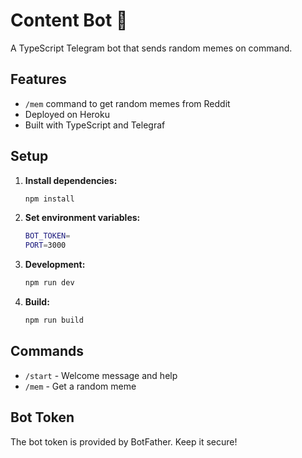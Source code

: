 # Content Bot 🤖

A TypeScript Telegram bot that sends random memes on command.

## Features

- `/mem` command to get random memes from Reddit
- Deployed on Heroku
- Built with TypeScript and Telegraf

## Setup

1. **Install dependencies:**
   ```bash
   npm install
   ```

2. **Set environment variables:**
   ```bash
   BOT_TOKEN=
   PORT=3000
   ```

3. **Development:**
   ```bash
   npm run dev
   ```

4. **Build:**
   ```bash
   npm run build
   ```

## Commands

- `/start` - Welcome message and help
- `/mem` - Get a random meme

## Bot Token

The bot token is provided by BotFather. Keep it secure! 